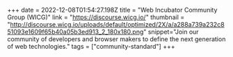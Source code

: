 +++
date = 2022-12-08T01:54:27.198Z
title = "Web Incubator Community Group (WICG)"
link = "https://discourse.wicg.io/"
thumbnail = "http://discourse.wicg.io/uploads/default/optimized/2X/a/a288a739a232c851093e1609f65b40a05b3ed913_2_180x180.png"
snippet="Join our community of developers and browser makers to define the next generation of web technologies."
tags = ["community-standard"]
+++

